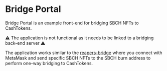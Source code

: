 # Bridge Portal

Bridge Portal is an example front-end for bridging SBCH NFTs to CashTokens.

⚠️ The application is not functional as it needs to be linked to a bridging back-end server ⚠️

The application works similar to the [reapers-bridge](https://github.com/cashninjas/reapers-bridge) where you connect with MetaMask and send specific SBCH NFTs to the SBCH burn address to perform one-way bridging to CashTokens.